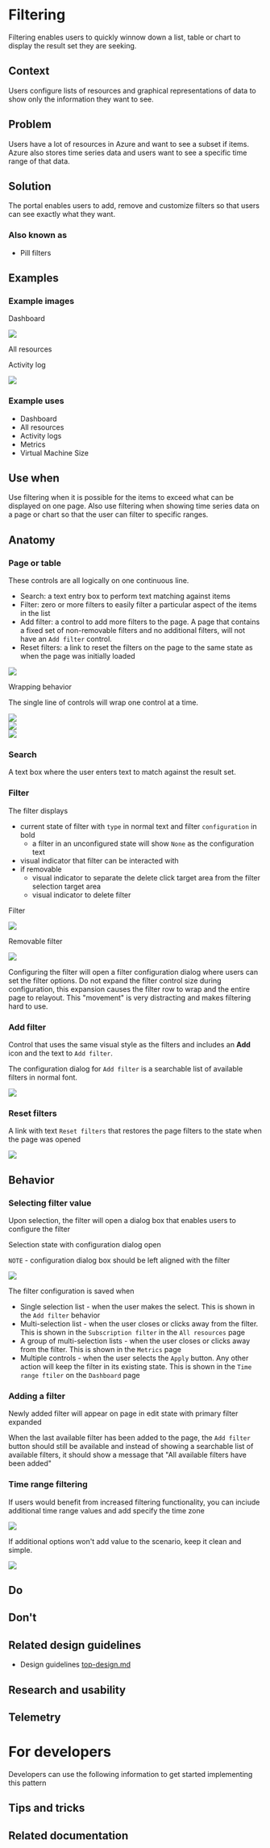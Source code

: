 <a name="filtering"></a>
# Filtering
Filtering enables users to quickly winnow down a list, table or chart to display the result set they are seeking.

<a name="filtering-context"></a>
## Context
Users configure lists of resources and graphical representations of data to show only the information they want to see.

<a name="filtering-problem"></a>
## Problem
Users have a lot of resources in Azure and want to see a subset if items.  Azure also stores time series data and users want to see a specific time range of that data.

<a name="filtering-solution"></a>
## Solution
The portal enables users to add, remove and customize filters so that users can see exactly what they want.

<a name="filtering-solution-also-known-as"></a>
### Also known as
<!-- Bulleted list of other terms used to describe the solution, if any -->
* Pill filters

<a name="filtering-examples"></a>
## Examples

<a name="filtering-examples-example-images"></a>
### Example images
<!-- Include example image of the solution in the portal -->
Dashboard

<div style="max-width:800px">
<img alttext="Full time range" src="../media/design-patterns-page-filtering/dashboard.PNG"  />
</div>

All resources
<!-- TODO UX screenshot of new browse -->

Activity log

<div style="max-width:800px">
<img alttext="Time range" src="../media/design-patterns-page-filtering/activity-log.png"  />
</div>

<a name="filtering-examples-example-uses"></a>
### Example uses

* Dashboard
* All resources
* Activity logs
* Metrics
* Virtual Machine Size

<a name="filtering-use-when"></a>
## Use when
Use filtering when it is possible for the items to exceed what can be displayed on one page.  Also use filtering when showing time series data on a page or chart so that the user can filter to specific ranges.

<a name="filtering-anatomy"></a>
## Anatomy

<a name="filtering-anatomy-page-or-table"></a>
### Page or table
These controls are all logically on one continuous line.
* Search: a text entry box to perform text matching against items
* Filter: zero or more filters to easily filter a particular aspect of the items in the list
* Add filter: a control to add more filters to the page. A page that contains a fixed set of non-removable filters and no additional filters, will not have an `Add filter` control.
* Reset filters: a link to reset the filters on the page to the same state as when the page was initially loaded

<div style="max-width:800px">
<img alttext="Time range" src="../media/design-patterns-page-filtering/anatomy-page.PNG"  />
</div>

Wrapping behavior

The single line of controls will wrap one control at a time.

<div style="max-width:600px">
<img alttext="Time range" src="../media/design-patterns-page-filtering/anatomy-page-wrap-1.PNG"  />
</div>


<div style="max-width:500px">
<img alttext="Time range" src="../media/design-patterns-page-filtering/anatomy-page-wrap-2.PNG"  />
</div>


<div style="max-width:400px">
<img alttext="Time range" src="../media/design-patterns-page-filtering/anatomy-page-wrap-3.PNG"  />
</div>

<a name="filtering-anatomy-search"></a>
### Search
A text box where the user enters text to match against the result set.

<a name="filtering-anatomy-filter"></a>
### Filter
The filter displays
* current state of filter with `type` in normal text and filter `configuration` in bold
    * a filter in an unconfigured state will show `None` as the configuration text
* visual indicator that filter can be interacted with
* if removable
    * visual indicator to separate the delete click target area from the filter selection target area
    * visual indicator to delete filter

Filter 
<div style="max-width:200px">
<img alttext="Time range" src="../media/design-patterns-page-filtering/anatomy-filter.PNG"  />
</div>

Removable filter
<div style="max-width:200px">
<img alttext="Time range" src="../media/design-patterns-page-filtering/anatomy-filter-removable.PNG"  />
</div>

Configuring the filter will open a filter configuration dialog where users can set the filter options.  Do not expand the filter control size during configuration, this expansion causes the filter row to wrap and the entire page to relayout.  This "movement" is very distracting and makes filtering hard to use.
<!-- TODO UX get image of filter configuration-->

<a name="filtering-anatomy-add-filter"></a>
### Add filter
Control that uses the same visual style as the filters and includes an **Add** icon and the text to `Add filter`.  

The configuration dialog for `Add filter` is a searchable list of available filters in normal font.
<!-- TODO UX screenshot with correct text style text label should be singular -->
<div style="max-width:200px">
<img alttext="Time range" src="../media/design-patterns-page-filtering/add-filter.PNG"  />
</div>

<a name="filtering-anatomy-reset-filters"></a>
### Reset filters
A link with text `Reset filters` that restores the page filters to the state when the page was opened
<div style="max-width:200px">
<img alttext="Time range" src="../media/design-patterns-page-filtering/reset-filters.PNG"  />
</div>


<a name="filtering-behavior"></a>
## Behavior
<!-- TODO UX - resolve bldae pinning behavior - blade pinned with filter set?  resolve with activity logs -->
<a name="filtering-behavior-selecting-filter-value"></a>
### Selecting filter value
Upon selection, the filter will open a dialog box that enables users to configure the filter

Selection state with configuration dialog open

`NOTE` - configuration dialog box should be left aligned with the filter
<!-- TODO UX screenshot with correct alignment -->
<div style="max-width:400px">
<img alttext="Time range" src="../media/design-patterns-page-filtering/filter-multi-select.PNG"  />
</div>

The filter configuration is saved when
* Single selection list - when the user makes the select.  This is shown in the `Add filter` behavior
* Multi-selection list - when the user closes or clicks away from the filter.  This is shown in the `Subscription filter` in the `All resources` page
* A group of multi-selection lists - when the user closes or clicks away from the filter.  This is shown in the `Metrics` page
* Multiple controls - when the user selects the `Apply` button.  Any other action will keep the filter in its existing state.  This is shown in the `Time range ftiler` on the `Dashboard` page

<a name="filtering-behavior-adding-a-filter"></a>
### Adding a filter
Newly added filter will appear on page in edit state with primary filter expanded

When the last available filter has been added to the page, the `Add filter` button should still be available and instead of showing a searchable list of available filters, it should show a message that "All available filters have been added"

<a name="filtering-behavior-time-range-filtering"></a>
### Time range filtering

If users would benefit from increased filtering functionality, you can inciude additional time range values and add specify the time zone
<div style="max-width:800px">
<img alttext="Full time range" src="../media/design-patterns-page-filtering/filter-time-range-1.PNG"  />
</div>

If additional options won't add value to the scenario, keep it clean and simple. 
<div style="max-width:800px">
<img alttext="Time range" src="../media/design-patterns-page-filtering/filter-time-range-2.PNG"  />
</div>

<a name="filtering-do"></a>
## Do
<!-- Bulleted list of reminders for best practices-->

<a name="filtering-don-t"></a>
## Don&#39;t
<!-- Bulleted list of things to avoid -->

<a name="filtering-related-design-guidelines"></a>
## Related design guidelines
<!-- Links to Related design guidelines.  Always include the link to the readme -->
* Design guidelines [top-design.md](top-design.md)

<a name="filtering-research-and-usability"></a>
## Research and usability
<!-- Links to the research for the solution -->

<a name="filtering-telemetry"></a>
## Telemetry
<!-- Links to portal telemetry showing the solution usage -->

<a name="for-developers"></a>
# For developers
Developers can use the following information to get started implementing this pattern

<a name="for-developers-tips-and-tricks"></a>
## Tips and tricks
<!-- Bulleted list of tips and tricks for developers -->

<a name="for-developers-related-documentation"></a>
## Related documentation
<!-- Links to related developer docs -->
